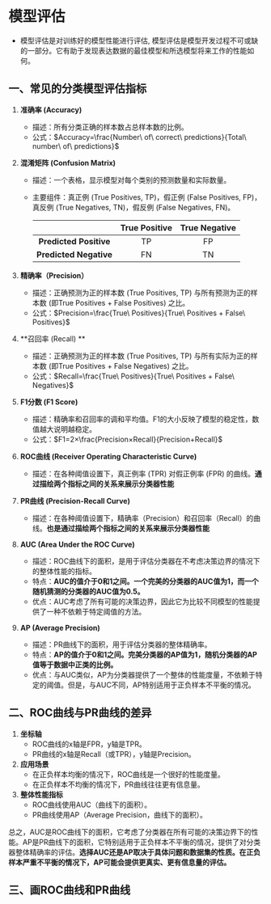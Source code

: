 # 模型评估

- 模型评估是对训练好的模型性能进行评估, 模型评估是模型开发过程不可或缺的一部分。它有助于发现表达数据的最佳模型和所选模型将来工作的性能如何。

## 一、常见的分类模型评估指标

1. **准确率 (Accuracy)**

   - 描述：所有分类正确的样本数占总样本数的比例。
   - 公式：$Accuracy=\frac{Number\ of\  correct\ predictions}{Total\ number\ of\ predictions}$

2. **混淆矩阵 (Confusion Matrix)**

   - 描述：一个表格，显示模型对每个类别的预测数量和实际数量。

   - 主要组件：真正例 (True Positives, TP)，假正例 (False Positives, FP)，真反例 (True Negatives, TN)，假反例 (False Negatives, FN)。

     |                        | True Positive | True Negative |
     | :--------------------: | :-----------: | :-----------: |
     | **Predicted Positive** |      TP       |      FP       |
     | **Predicted Negative** |      FN       |      TN       |

3. **精确率（Precision）**

   - 描述：正确预测为正的样本数 (True Positives, TP) 与所有预测为正的样本数 (即True Positives + False Positives) 之比。
   - 公式：$Precision=\frac{True\ Positives}{True\ Positives + False\ Positives}$

4. **召回率 (Recall) **

   - 描述：正确预测为正的样本数 (True Positives, TP) 与所有实际为正的样本数 (即True Positives + False Negatives) 之比。
   - 公式：$Recall=\frac{True\ Positives}{True\ Positives + False\ Negatives}$

5. **F1分数 (F1 Score)**

   - 描述：精确率和召回率的调和平均值。F1的大小反映了模型的稳定性，数值越大说明越稳定。
   - 公式：$F1=2×\frac{Precision×Recall}{Precision+Recall}$

6. **ROC曲线 (Receiver Operating Characteristic Curve)**

   - 描述：在各种阈值设置下，真正例率 (TPR) 对假正例率 (FPR) 的曲线。**通过描绘两个指标之间的关系来展示分类器性能**

7. **PR曲线 (Precision-Recall Curve)**

   - 描述：在各种阈值设置下，精确率（Precision）和召回率（Recall）的曲线。**也是通过描绘两个指标之间的关系来展示分类器性能**

8. **AUC (Area Under the ROC Curve)**

   - 描述：ROC曲线下的面积，是用于评估分类器在不考虑决策边界的情况下的整体性能的指标。
   - 特点：**AUC的值介于0和1之间。一个完美的分类器的AUC值为1，而一个随机猜测的分类器的AUC值为0.5。**
   - 优点：AUC考虑了所有可能的决策边界，因此它为比较不同模型的性能提供了一种不依赖于特定阈值的方法。

9. **AP (Average Precision)**

   - 描述：PR曲线下的面积，用于评估分类器的整体精确率。
   - 特点：**AP的值介于0和1之间。完美分类器的AP值为1，随机分类器的AP值等于数据中正类的比例。**
   - 优点：与AUC类似，AP为分类器提供了一个整体的性能度量，不依赖于特定的阈值。但是，与AUC不同，AP特别适用于正负样本不平衡的情况。

## 二、ROC曲线与PR曲线的差异

1. **坐标轴**
   - ROC曲线的x轴是FPR，y轴是TPR。
   - PR曲线的x轴是Recall（或TPR），y轴是Precision。
2. **应用场景**
   - 在正负样本均衡的情况下，ROC曲线是一个很好的性能度量。
   - 在正负样本不均衡的情况下，PR曲线往往更有信息量。
3. **整体性能指标**
   - ROC曲线使用AUC（曲线下的面积）。
   - PR曲线使用AP（Average Precision，曲线下的面积）。

总之，AUC是ROC曲线下的面积，它考虑了分类器在所有可能的决策边界下的性能。AP是PR曲线下的面积，它特别适用于正负样本不平衡的情况，提供了对分类器整体精确率的评估。**选择AUC还是AP取决于具体问题和数据集的性质。在正负样本严重不平衡的情况下，AP可能会提供更真实、更有信息量的评估。**

## 三、画ROC曲线和PR曲线

